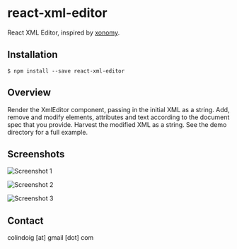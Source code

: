 # react-xml-editor

React XML Editor, inspired by [xonomy](https://github.com/michmech/xonomy).

## Installation

    $ npm install --save react-xml-editor

## Overview

Render the XmlEditor component, passing in the initial XML as a string.  Add, remove and modify elements, attributes and text according to the document spec that you provide.  Harvest the modified XML as a string.  See the demo directory for a full example. 

## Screenshots

![Screenshot 1](https://raw.githubusercontent.com/captain-igloo/react-xml-editor/master/doc/screenshot1.png)

![Screenshot 2](https://raw.githubusercontent.com/captain-igloo/react-xml-editor/master/doc/screenshot2.png)

![Screenshot 3](https://raw.githubusercontent.com/captain-igloo/react-xml-editor/master/doc/screenshot3.png)

## Contact

colindoig [at] gmail [dot] com

